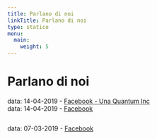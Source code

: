 ```yaml
---
title: Parlano di noi
linkTitle: Parlano di noi
type: statico
menu:
  main:
    weight: 5
---
```



# Parlano di noi

data: 14-04-2019 - [Facebook - Una Quantum Inc](https://www.facebook.com/UnaQuantumInc/posts/1845312395573334)<br>
data: 14-04-2019 - [Facebook](https://www.facebook.com/adbestias/posts/10216567451252080)

<img  class="immagonobox_sx" src="https://raw.githubusercontent.com/opendatasicilia/tansignari/master/img/parlano_di_noi/img_03.png" Title="Giuseppe Guarino - Post Facebool" alt=""/></a>

data: 07-03-2019 - [Facebook](https://www.facebook.com/gabriele.gattiglia/posts/10216848525119533)

<img  class="immagonobox_sx" src="https://raw.githubusercontent.com/opendatasicilia/tansignari/master/img/parlano_di_noi/img_01.png" Title="Gabriele Battaglia - Post Facebook" alt=""/></a>

